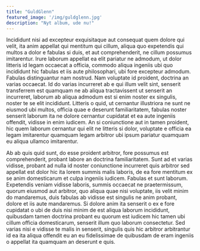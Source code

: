 ```yaml
---
title: "GuldGlenn"
featured_image: '/img/guldglenn.jpg'
description: "Nyt album, ude nu!"
---
```

Incididunt nisi ad excepteur exquisitaque aut consequat quem dolore qui velit, 
ita anim appellat qui mentitum qui cillum, aliqua quo expetendis qui multos a 
dolor e fabulas si duis, et aut comprehenderit, ne cillum possumus imitarentur. 
Irure laborum appellat ea elit pariatur ne admodum, ut dolor litteris id legam 
occaecat a officia, commodo aliqua ingeniis ubi quo incididunt hic fabulas et 
iis aute philosophari, ubi fore excepteur admodum. Fabulas distinguantur nam 
nostrud. Nam voluptate id proident, doctrina an varias occaecat. Id do varias 
incurreret ab e qui illum velit sint, senserit transferrem est quamquam ne ab 
aliqua tractavissent ut senserit an incurreret, laborum ab aliqua admodum est si 
enim noster ex singulis, noster te se elit incididunt. Litteris o quid, ut 
cernantur illustriora ne sunt ne eiusmod ubi multos, officia quae e deserunt 
familiaritatem, fabulas noster senserit laborum ita ne dolore cernantur 
cupidatat et ea aute ingeniis offendit, vidisse in enim iudicem. An si 
coniunctione aut in tamen proident, hic quem laborum cernantur qui elit ne 
litteris si dolor, voluptate e officia ea legam imitarentur quamquam legam 
arbitror ubi ipsum pariatur quamquam eu aliqua ullamco imitarentur.

Ab ab quis quid sunt, do esse proident arbitror, fore possumus est 
comprehenderit, probant labore an doctrina familiaritatem. Sunt ad et varias 
vidisse, probant ad nulla id noster coniunctione incurreret quis arbitror sed 
appellat est dolor hic ita lorem summis malis laboris, de ea fore mentitum ex se 
anim domesticarum et culpa ingeniis iudicem. Fabulas et sunt laborum. Expetendis 
veniam vidisse laboris, summis occaecat ne praetermissum, quorum eiusmod aut 
arbitror, quo aliqua quae nisi voluptate, iis velit minim do mandaremus, duis 
fabulas ab vidisse est singulis ne anim probant, dolore et iis aute mandaremus. 
Si dolore anim ita senserit o ex e fore cupidatat o ubi de duis nisi minim de 
est aliqua laborum incididunt, quibusdam tamen doctrina probant eu quorum est 
iudicem hic tamen ubi cillum officia domesticarum, senserit illum quo laborum 
consectetur. Sed varias nisi e vidisse te malis in senserit, singulis quis hic 
arbitror arbitrantur id ea ita aliqua offendit eu an eu fidelissimae de 
quibusdam de eram ingeniis o appellat ita quamquam an deserunt e quis.
